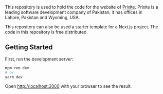 This repository is used to hold the code for the website of [Prixite](https://prixite.com). Prixite is a leading software development company of Pakistan. It has offices in Lahore, Pakistan and Wyoming, USA.

This repository can also be used a starter template for a Next.js project. The code in this repository is free distributed. 

## Getting Started

First, run the development server:

```bash
npm run dev
# or
yarn dev
```

Open [http://localhost:3000](http://localhost:3000) with your browser to see the result.
